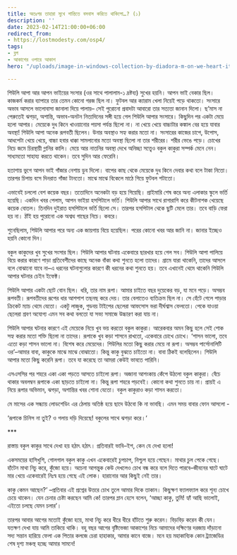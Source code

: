 ```yaml
---
title: অতঃপর তাহারা সুখে শান্তিতে বসবাস করিতে থাকিলো…? (১)
description: ''
date: 2023-02-14T21:00:00+06:00
redirect_from:
- https://lostmodesty.com/osp4/
tags:
- ব্লগ
- আকাশের ওপারে আকাশ
hero: "/uploads/image-in-windows-collection-by-diadora-m-on-we-heart-it.png"

---
```

শিউলি আপা আর আপন ভাইয়ের সংসার (ওর সাথে পালালাম-১ দ্রষ্টব্য) সুখের হয়নি। আপন ভাই বেকার ছিল। কাজকর্ম করার ব্যাপারে তার তেমন কোনো গরজ ছিল না। ফুটবল আর ক্যারাম খেলা নিয়েই পড়ে থাকতো। সংসারে অভাব আসলে ভালোবাসা জানালা দিয়ে পালায়– সেই পুরোনো প্রবাদটা আবারো তার সত্যতা জানান দিলো। ছ’মাস না পেরুতেই ঝগড়া, অশান্তি, অভাব-অনটন নিত্যদিনের সঙ্গী হয়ে গেল শিউলি আপার সংসারে। কিছুদিন পর একটা মেয়ে হলো আপার। মেয়েকে দুধ কিনে খাওয়ানোর পয়সা পর্যন্ত ছিলো না। না খেয়ে খেয়ে বাচ্চাটার কঙ্কাল বের হয়ে যাবার অবস্থা! শিউলি আপা অনেক রূপবতী ছিলেন। উনার অবস্থাও সহ্য করার মতো না। সংসারের কাজের চাপে, উপোস, আধপেটা খেয়ে খেয়ে, বাচ্চা হবার ধাক্কা সামলানোর মতো অবস্থা ছিলো না তার শরীরের। শরীর ভেঙে পড়ে। চোখের নিচে জমে চিরস্থায়ী গ্লানির কালি। মেয়ে আর নাতনির অবস্থা দেখে অনিচ্ছা সত্ত্বেও বকুল কাকুরা সম্পর্ক মেনে নেন। সাধ্যমতো সাহায্য করতে থাকেন। তবে সুদিন আর ফেরেনি।

হতাশায় ভুগে আপন ভাই গাঁজার নেশায় ডুব দিলো। বাপের কাছ থেকে মেয়েকে দুধ কিনে দেবার কথা বলে টাকা নিতো। তারপর চিপায় বসে দিনরাত গাঁজা টানতো। মাঝে মাঝে বিকেলে মাঠে গিয়ে ফুটবল শটাতো।

এভাবেই চললো বেশ কয়েক বছর। ততোদিনে অনেকটা বড় হয়ে গিয়েছি। প্রাইমারি শেষ করে অন্য এলাকার স্কুলে ভর্তি হয়েছি। একদিন খবর পেলাম, আপন ভাইয়া হসপিটালে ভর্তি। শিউলি আপার সাথে রাগারাগি করে কীটনাশক খেয়েছে কয়েক বোতল। তিনদিন দুইরাত হসপিটালে ভর্তি ছিলো সে। তারপর হসপিটাল থেকে ছুটি মেলে তার। তবে বাড়ি ফেরা হয় না। ঠাঁই হয় পুরোনো এক অশ্বত্থ গাছের নিচে। কবরে।

শুনেছিলাম, শিউলি আপার পরে অন্য এক জায়গায় বিয়ে হয়েছিল। পরের কোনো খবর আর জানি না। জানার ইচ্ছেও হয়নি কোনো দিন।

বকুল কাকুদের খুব সুখের সংসার ছিল। শিউলি আপার ঘটনায় একেবারে ছারখার হয়ে গেল সব। শিউলি আপা পালিয়ে বিয়ে করার কারণে পাড়া প্রতিবেশীদের কাছে অনেক বাঁকা কথা শুনতে হলো তাদের। গ্রামে যারা থাকেনি, তাদের আসলে বলে বোঝানো যাবে না–এ ধরনের ঘটনাগুলোর কারণে কী ধরনের কথা শুনতে হয়। তবে এখানেই থেমে থাকেনি শিউলি আপার ঘটনার চেইন ইফেক্ট।

শিউলি আপার একটা ছোট বোন ছিল। ধরি, তার নাম রূপা। আমার চাইতে বছর দুয়েকের বড়, যা মনে পড়ে। অসম্ভব রূপবতী। রূপবতীদের রূপের ধার আশপাশ তছনছ করে দেয়। তার বেলাতেও ব্যতিক্রম ছিল না। সে হেঁটে গেলে পাড়ার ক্রিকেট ম্যাচ থেমে যেতো। একটু লাজুক, গুডবয় টাইপের ছেলেরা আফসোস ভরা দীর্ঘশ্বাস ফেলতো। পেকে যাওয়া ছেলেরা শ্রবণ অযোগ্য এমন সব কথা বলতো যা সভ্য সমাজে উচ্চারণ করা যায় না।

শিউলি আপার ঘটনার কারণে এই মেয়েকে নিয়ে খুব ভয় করতো বকুল কাকুরা। আরেকবার অমন কিছু হলে সেই শোক সহ্য করার মতো শক্তি ছিলো না তাদের। রূপাকে খুব কড়া শাসনে রাখতো, একেবারে চোখে চোখে। ‘শাসন ভালো, তবে এতো কড়া শাসন ভালো না। বিশেষ করে মেয়েদের। শিউলির মতো কিছু করার মেয়ে না রূপা। অসম্ভব পার্সোনালিটি ওর’–আমার বাবা, কাকুকে মাঝে মাঝে বোঝাতো। কিন্তু কাকু বুঝতে চাইতো না। বাবা ঠিকই বলেছিলেন। শিউলি আপার মতো কিছু করেনি রূপা। তবে যা করেছে তা আমরা কেউই ভাবতে পারিনি।

এসএসসির পর শহরে একা একা পড়তে আসতে চাইলো রূপা। অজানা আশংকায় কেঁপে উঠলো বকুল কাকুরা। বেঁচে থাকার অবলম্বন রূপাকে একা ছাড়তে চাইলো না। কিন্তু রূপা শহরে পড়বেই। কোনো কথা শুনতে চায় না। প্রায়ই এ নিয়ে রূপার অভিমান, ঝগড়া, অশান্তির খবর শোনা যেতো। বকুল কাকুরাও কড়া শাসন করতো।

মে মাসের এক সন্ধ্যায় লোডশেডিং এর ঠেলায় অতিষ্ঠ হয়ে ছাদে উঠবো কি না ভাবছি। এমন সময় বাবার ফোন আসলো -

‘রূপাকে চিনিস না তুই? ও গলায় দড়ি দিয়েছে! বকুলের সাথে ঝগড়া করে।‘

\***

রাস্তায় বকুল কাকুর সাথে দেখা হয় হঠাৎ হঠাৎ। প্রতিবারই ভাবি–ইশ, কেন যে দেখা হলো!

একসময়ের হাসিখুশি, গোলগাল বকুল কাকু এখন একেবারেই চুপচাপ, নিশ্চুপ হয়ে গেছেন। মাথার চুল পেকে গেছে। হাঁটেন মাথা নিচু করে, কুঁজো হয়ে। অচেনা আগন্তুক কেউ দেখলেও চোখ বন্ধ করে বলে দিতে পারবে–জীবনের ঘাটে ঘাটে মার খেয়ে একেবারেই নিঃস্ব হয়ে গেছে এই লোক। হারানোর আর কিছুই নেই তার।

কাকু কেমন আছেন?’ –প্রতিবার এই প্রশ্নের উত্তরে চোখ তুলে আমার দিকে তাকান। কিছুক্ষণ ফ্যালফ্যাল করে শূন্য চোখে চেয়ে থাকেন। যেন চেনার চেষ্টা করছেন আমি কে! তারপর ম্লান হেসে বলেন, ‘আচ্ছা কাকু, তুমি! হ্যাঁ আছি ভালোই, এইতো চলছে যেমন চলার’।

তারপর আবার আগের মতোই কুঁজো হয়ে, মাথা নিচু করে ধীরে ধীরে হাঁটতে শুরু করেন। বিড়বিড় করেন কী যেন। যতক্ষণ দেখা যায় আমি তাকিয়ে থাকি। বহু বছর আগের বৃষ্টিভেজা আকাশের নিচে আমাদের দক্ষিণের দরজায় দাঁড়ানো সদ্য সন্তান হারিয়ে ফেলা এক পিতার কলজে চেরা হাহাকার, আমার কানে বাজে। মনে হয় মহাকাব্যিক কোন ট্র্যাজেডির শেষ দৃশ্য মঞ্চস্থ হচ্ছে আমার সামনে!